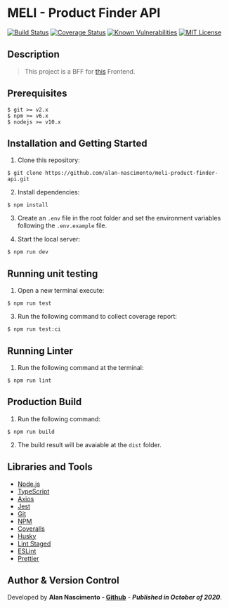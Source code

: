 # MELI - Product Finder API

[![Build Status](https://travis-ci.org/alan-nascimento/meli-product-finder-api.svg?branch=master)](https://travis-ci.org/alan-nascimento/meli-product-finder-api)
[![Coverage Status](https://coveralls.io/repos/github/alan-nascimento/meli-product-finder-api/badge.svg?branch=master)](https://coveralls.io/github/alan-nascimento/meli-product-finder-api?branch=master)
[![Known Vulnerabilities](https://snyk.io/test/github/alan-nascimento/product-finder-api/badge.svg)](https://snyk.io/test/github/alan-nascimento/product-finder-api)
[![MIT License](https://img.shields.io/badge/License-MIT-yellow.svg)](https://opensource.org/licenses/)

## Description

> This project is a BFF for [this](https://github.com/alan-nascimento/meli-product-finder) Frontend.

## Prerequisites

```
$ git >= v2.x
$ npm >= v6.x
$ nodejs >= v10.x
```

## Installation and Getting Started

1. Clone this repository:

```
$ git clone https://github.com/alan-nascimento/meli-product-finder-api.git
```

2. Install dependencies:

```
$ npm install
```

3. Create an `.env` file in the root folder and set the environment variables following the `.env.example` file.

4. Start the local server:

```
$ npm run dev
```

## Running unit testing

1. Open a new terminal execute:

```
$ npm run test
```

3. Run the following command to collect coverage report:

```
$ npm run test:ci
```

## Running Linter

1. Run the following command at the terminal:

```
$ npm run lint
```

## Production Build

1. Run the following command:

```
$ npm run build
```

2. The build result will be avaiable at the `dist` folder.

## Libraries and Tools

- [Node.js](http://nodejs.org/)
- [TypeScript](https://www.typescriptlang.org/)
- [Axios](https://github.com/axios/axios)
- [Jest](https://jestjs.io/)
- [Git](https://git-scm.com/)
- [NPM](npmjs.com/)
- [Coveralls](https://coveralls.io)
- [Husky](https://github.com/typicode/husky)
- [Lint Staged](https://github.com/okonet/lint-staged)
- [ESLint](https://eslint.org/)
- [Prettier](https://prettier.io/)

## Author & Version Control

Developed by **Alan Nascimento - [Github](https://github.com/alan-nascimento)** - **_Published in October of 2020_**.
